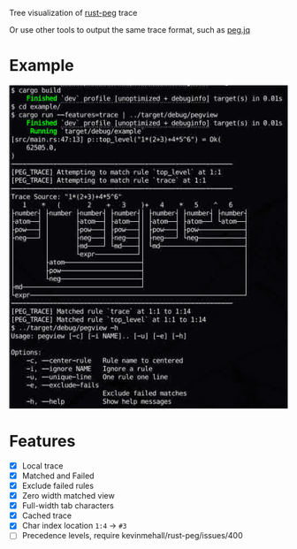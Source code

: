 Tree visualization of [rust-peg] trace

Or use other tools to output the same trace format, such as [peg.jq]

# Example
![example-img](./example.jpg)

[rust-peg]: https://github.com/kevinmehall/rust-peg/
[peg.jq]: https://github.com/A4-Tacks/peg.jq

# Features
- [x] Local trace
- [x] Matched and Failed
- [x] Exclude failed rules
- [x] Zero width matched view
- [x] Full-width tab characters
- [x] Cached trace
- [x] Char index location `1:4` -> `#3`
- [ ] Precedence levels, require kevinmehall/rust-peg/issues/400
